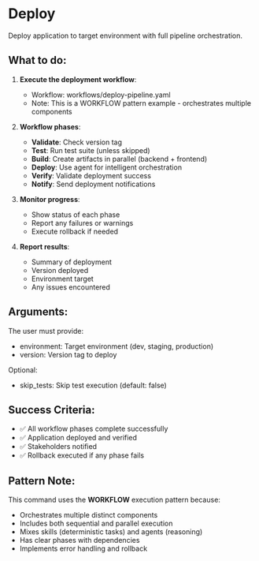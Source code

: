 # Deploy

Deploy application to target environment with full pipeline orchestration.

## What to do:

1. **Execute the deployment workflow**:
   - Workflow: workflows/deploy-pipeline.yaml
   - Note: This is a WORKFLOW pattern example - orchestrates multiple components

2. **Workflow phases**:
   - **Validate**: Check version tag
   - **Test**: Run test suite (unless skipped)
   - **Build**: Create artifacts in parallel (backend + frontend)
   - **Deploy**: Use agent for intelligent orchestration
   - **Verify**: Validate deployment success
   - **Notify**: Send deployment notifications

3. **Monitor progress**:
   - Show status of each phase
   - Report any failures or warnings
   - Execute rollback if needed

4. **Report results**:
   - Summary of deployment
   - Version deployed
   - Environment target
   - Any issues encountered

## Arguments:

The user must provide:
- environment: Target environment (dev, staging, production)
- version: Version tag to deploy

Optional:
- skip_tests: Skip test execution (default: false)

## Success Criteria:

- ✅ All workflow phases complete successfully
- ✅ Application deployed and verified
- ✅ Stakeholders notified
- ✅ Rollback executed if any phase fails

## Pattern Note:

This command uses the **WORKFLOW** execution pattern because:
- Orchestrates multiple distinct components
- Includes both sequential and parallel execution
- Mixes skills (deterministic tasks) and agents (reasoning)
- Has clear phases with dependencies
- Implements error handling and rollback
